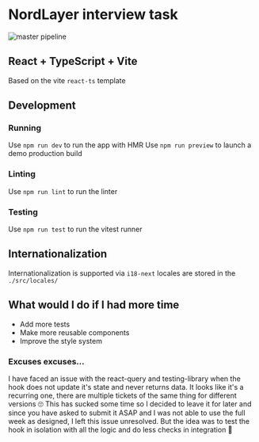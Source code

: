 # NordLayer interview task
![master pipeline](https://github.com/318h7/nordlayer-app/actions/workflows/main.yml/badge.svg)

## React + TypeScript + Vite
Based on the vite `react-ts` template

## Development

### Running
Use `npm run dev` to run the app with HMR
Use `npm run preview` to launch a demo production build

### Linting

Use `npm run lint` to run the linter

### Testing
Use `npm run test` to run the vitest runner

## Internationalization

Internationalization is supported via `i18-next`
locales are stored in the `./src/locales/`

## What would I do if I had more time
* Add more tests
* Make more reusable components
* Improve the style system

### Excuses excuses...
I have faced an issue with the react-query and testing-library when
the hook does not update it's state and never returns data.
It looks like it's a recurring one, there are multiple tickets of the same thing for different versions 🙄 
This has sucked some time so I decided to leave it for later and since you have asked to submit it ASAP and I was not able to use the full week as designed, I left this issue unresolved. But the idea was to test the hook in isolation with all the logic and do less checks in integration 🤷